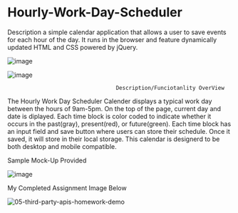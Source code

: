 # Hourly-Work-Day-Scheduler

Description
a simple calendar application that allows a user to save events for each hour of the day. It runs in the browser and feature dynamically updated HTML and CSS powered by jQuery.

![image](https://user-images.githubusercontent.com/73037339/154996597-39c152dd-0dca-4f8d-bdac-57dadc483538.png)


![image](https://user-images.githubusercontent.com/73037339/154996726-edfe3ced-f4cd-4e6e-ba2a-b0a0ee20443d.png)


                                      Description/Funciotanlity OverView
                                      
                                      
The Hourly Work Day Scheduler Calender displays a typical work day between the hours of 9am-5pm.
On the top of the page, current day and date is diplayed.
Each time block is color coded to indicate whether it occurs in the past(gray), present(red), or future(green).
Each time block has an input field and save button where users can store their schedule.
Once it saved, it will store in their local storage.
This calendar is designerd to be both desktop and mobile compatible.


Sample Mock-Up Provided

![image](https://user-images.githubusercontent.com/73037339/154996940-342e793a-08aa-4ab8-af21-c2a00aceef15.png)


My Completed Assignment Image Below

![05-third-party-apis-homework-demo](https://user-images.githubusercontent.com/73037339/154996041-68ef081a-f381-47fb-8aec-954eaa203b4d.gif)


